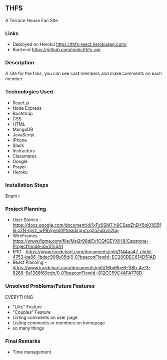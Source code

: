 ## THFS
A Terrace House Fan SIte

### Links
- Deployed on Heroku https://thfs-react.herokuapp.com/
- Backend https://github.com/jnahc/thfs-api

### Description
A site for the fans, you can see cast members and make comments on each member.

### Technologies Used
- React.js
- Node Express
- Bootstrap
- CSS
- HTML
- MongoDB
- JavaScript
- iPhone
- Slack
- Instructors
- Classmates
- Google
- Prayer
- Heroku

### Installation Steps
$npm i

### Project Planning
- User Stories - https://docs.google.com/document/d/1xFc0SM7_h9CSaqZhD45qI01IS5fkLc2N-byrz_wP8Vg/edit#heading=h.q2a7ulxvn2bp
- WireFrames - https://www.figma.com/file/Msj2r98djEv1CQfGEYXiH8/Capstone-Project?node-id=0%3A1
- ERD - https://www.lucidchart.com/documents/edit/1144aa47-cbdd-4753-ba86-1bdec906b05d/0_0?beaconFlowId=EC280DEC614D51AD
- React Planning - https://www.lucidchart.com/documents/edit/16bd6be6-1f8b-4ef3-8268-6e1388f69cdc/0_0?beaconFlowId=812CC59C4AFA778D

### Unsolved Problems/Future Features
EVERYTHING
 - "Like" Feature
 - "Couples" Feature
 - Listing comments on user page
 - Listing comments or members on homepage
 - so many things

### Final Remarks
 - Time management

